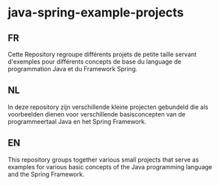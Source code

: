 # java-spring-example-projects
## FR
Cette Repository regroupe différents projets de petite taille servant d'exemples pour différents concepts de base du language de programmation Java et du Framework Spring.

## NL
In deze repository zijn verschillende kleine projecten gebundeld die als voorbeelden dienen voor verschillende basisconcepten van de programmeertaal Java en het Spring Framework.

## EN
This repository groups together various small projects that serve as examples for various basic concepts of the Java programming language and the Spring Framework.
